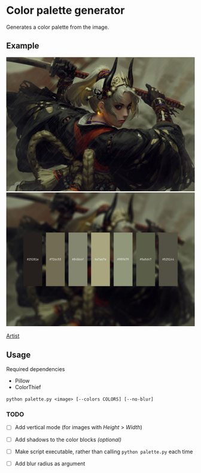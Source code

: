 # Color palette generator

Generates a color palette from the image.

## Example

![original](examples/original.jpg 'Original')
![generated](examples/palette.jpg 'Generated')

[Artist](https://www.artstation.com/guweiz)

## Usage

Required dependencies

-   Pillow
-   ColorThief

`python palette.py <image> [--colors COLORS] [--no-blur]`

### TODO

-   [ ] Add vertical mode (for images with _Height_ > _Width_)

-   [ ] Add shadows to the color blocks _(optional)_

-   [ ] Make script executable, rather than calling `python palette.py` each time

-   [ ] Add blur radius as argument
